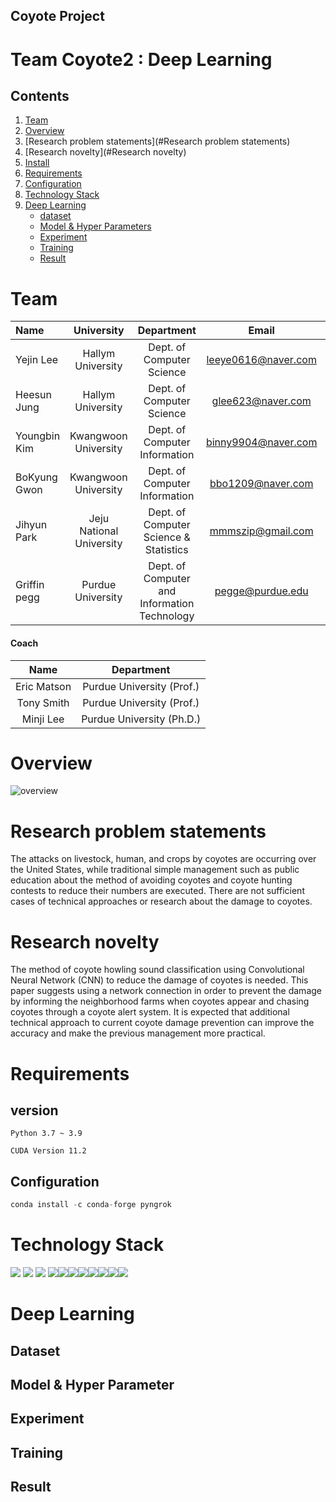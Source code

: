 ## Coyote Project

# Team Coyote2 : Deep Learning

## Contents
1. [Team](#Team)
2. [Overview ](#Overview )
3. [Research problem statements](#Research problem statements)
4. [Research novelty](#Research novelty)
5. [Install](#Install)
6. [Requirements](#Requirements)
7. [Configuration](#Configuration)
8. [Technology Stack](#Technology_Stack)
9. [Deep Learning](#DeepLearning-Model)
    - [dataset](#Custom_dataset)
    - [Model & Hyper Parameters](#Model_&_Hyper_Parameters)
    - [Experiment](#Experiment)
    - [Training](#Training)
    - [Result](#Result)    

# Team

| Name         | University               | Department                                   | Email               | Contact                        |
| :------------- | :------------------------: | :--------------------------------------------: | :-------------------: | :------------------------------: |
| Yejin Lee    | Hallym University        | Dept. of Computer Science                    | leeye0616@naver.com | https://github.com/yetniek     |
| Heesun Jung  | Hallym University        | Dept. of Computer Science                    | glee623@naver.com   | https://github.com/glee623     |
| Youngbin Kim | Kwangwoon University     | Dept. of Computer Information                | binny9904@naver.com | https://github.com/0binn       |
| BoKyung Gwon | Kwangwoon University     | Dept. of Computer Information                | bbo1209@naver.com   | https://github.com/doomdabo    |
| Jihyun Park  | Jeju National University | Dept. of Computer Science & Statistics       | mmmszip@gmail.com   | https://github.com/mmmtobezip  |
| Griffin pegg | Purdue University        | Dept. of Computer and Information Technology | pegge@purdue.edu    | https://github.com/coyotehowls |


#### Coach

| Name        | Department         |
| :---------: | :-----------------: |
| Eric Matson | Purdue University (Prof.) |
| Tony Smith | Purdue University (Prof.) |
| Minji Lee | Purdue University (Ph.D.) |



# Overview 

![overview](C:\Users\yejin\Desktop\overview.PNG)



# Research problem statements 

The attacks on livestock, human, and crops by coyotes are occurring over the United States, while traditional simple management such as public education about the method of avoiding coyotes and coyote hunting contests to reduce their numbers are executed. There are not sufficient cases of technical approaches or research about the damage to coyotes. 



# Research novelty 

The method of coyote howling sound classification using Convolutional Neural Network (CNN) to reduce the damage of coyotes is needed. This paper suggests using a network connection in order to prevent the damage by informing the neighborhood farms when coyotes appear and chasing coyotes through a coyote alert system. It is expected that additional technical approach to current coyote damage prevention can improve the accuracy and make the previous management more practical.



# Requirements
## version
`Python 3.7 ~ 3.9`

`CUDA Version 11.2`

## Configuration

```python
conda install -c conda-forge pyngrok  
```



# Technology Stack

<img src="https://img.shields.io/badge/HTML5-E34F26?style=flat-square&logo=HTML5&logoColor=white"/> <img src="https://img.shields.io/badge/CSS3-1572B6?style=flat-square&logo=CSS3&logoColor=white"/> <img src="https://img.shields.io/badge/JavaScript-F7DF1E?style=flat-square&logo=JavaScript&logoColor=white"/> <img src="https://img.shields.io/badge/Python-3776AB?style=flat-square&logo=Python&logoColor=white"/><img src="https://img.shields.io/badge/Flask-000000?style=flat-square&logo=Flask&logoColor=white"/><img src="https://img.shields.io/badge/socket.io-010101?style=flat-square&logo=socket.io&logoColor=white"/><img src="https://img.shields.io/badge/Bootstrap-7952B3?style=flat-square&logo=Bootstrap&logoColor=white"/><img src="https://img.shields.io/badge/WebRTC-333333?style=flat-square&logo=WebRTC&logoColor=white"/><img src="https://img.shields.io/badge/ngrok-1F1E37?style=flat-square&logo=ngrok&logoColor=white"/><img src="https://img.shields.io/badge/nvidia-76B900?style=flat-square&logo=nvidia&logoColor=white"/><img src="https://img.shields.io/badge/OpenCV-5C3EE8?style=flat-square&logo=OpenCV&logoColor=white"/>



# Deep Learning

## Dataset
## Model & Hyper Parameter
## Experiment
## Training
## Result
